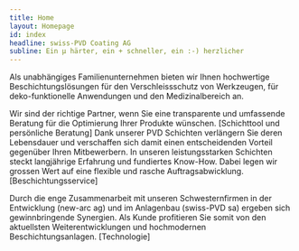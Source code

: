 ```yaml
---
title: Home
layout: Homepage
id: index
headline: swiss-PVD Coating AG
subline: Ein µ härter, ein + schneller, ein :-) herzlicher
---
```

Als unabhängiges Familienunternehmen bieten wir Ihnen hochwertige Beschichtungslösungen für den Verschleissschutz von Werkzeugen, für deko-funktionelle Anwendungen und den Medizinalbereich an.

Wir sind der richtige Partner, wenn Sie eine transparente und umfassende Beratung für die Optimierung Ihrer Produkte wünschen. [Schichttool und persönliche Beratung] Dank unserer PVD Schichten verlängern Sie deren Lebensdauer und verschaffen sich damit einen entscheidenden Vorteil gegenüber Ihren Mitbewerbern. In unseren leistungsstarken Schichten steckt langjährige Erfahrung und fundiertes Know-How. Dabei legen wir grossen Wert auf eine flexible und rasche Auftragsabwicklung. [Beschichtungsservice]

Durch die enge Zusammenarbeit mit unseren Schwesternfirmen in der Entwicklung (new-arc ag) und im Anlagenbau (swiss-PVD sa) ergeben sich gewinnbringende Synergien. Als Kunde profitieren Sie somit von den aktuellsten Weiterentwicklungen und hochmodernen Beschichtungsanlagen. [Technologie]
